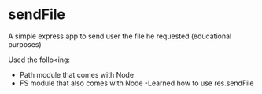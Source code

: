 # sendFile
A simple express app to send user the file he requested (educational purposes)

Used the follo<ing:

- Path module that comes with Node
- FS module that also comes with Node
-Learned how to use res.sendFile
